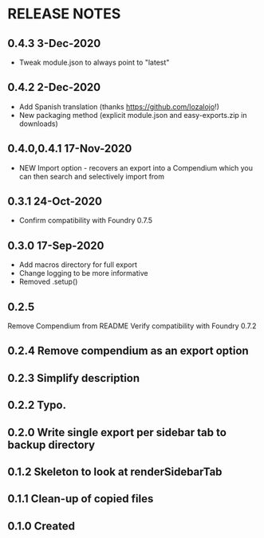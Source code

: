 # RELEASE NOTES

## 0.4.3 3-Dec-2020
- Tweak module.json to always point to "latest"
## 0.4.2 2-Dec-2020
- Add Spanish translation (thanks https://github.com/lozalojo!)
- New packaging method (explicit module.json and easy-exports.zip in downloads)

## 0.4.0,0.4.1 17-Nov-2020
- NEW Import option - recovers an export into a Compendium which you can then search and selectively import from

## 0.3.1 24-Oct-2020
- Confirm compatibility with Foundry 0.7.5

## 0.3.0 17-Sep-2020
- Add macros directory for full export
- Change logging to be more informative
- Removed .setup()

## 0.2.5    
Remove Compendium from README
Verify compatibility with Foundry 0.7.2

## 0.2.4 Remove compendium as an export option

## 0.2.3 Simplify description

## 0.2.2 Typo.

## 0.2.0 Write single export per sidebar tab to backup directory

## 0.1.2 Skeleton to look at renderSidebarTab

## 0.1.1 Clean-up of copied files

## 0.1.0 Created
